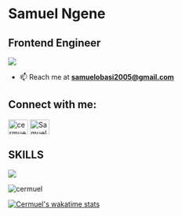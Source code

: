 Samuel Ngene
===========================================================================================================================================

Frontend Engineer
-----------------------

![](https://komarev.com/ghpvc/?username=cermuel&style=for-the-badge&color=brightgreen)


- 📫 Reach me at **samuelobasi2005@gmail.com**

<h2 align="left">Connect with me:</h2>
<p align="left">
<a href="https://x.com/yrn_cermuel" target="blank"><img align="center" src="https://raw.githubusercontent.com/rahuldkjain/github-profile-readme-generator/master/src/images/icons/Social/twitter.svg" alt="cermuel" height="30" width="40" /></a>
<a href="https://linkedin.com/in/ngene-samuel-obasi" target="blank"><img align="center" src="https://raw.githubusercontent.com/rahuldkjain/github-profile-readme-generator/master/src/images/icons/Social/linked-in-alt.svg" alt="Samuel Ngene" height="30" width="40" /></a>
</p>

<h2>SKILLS </h2>
<p>
  <a href="https://skillicons.dev">
    <img src="https://skillicons.dev/icons?i=next,react,redux,js,vite,typescript,scss,tailwind,git,firebase,nodejs,mongo" />
  </a>
</p>



<p><img align="center" src="https://github-readme-streak-stats.herokuapp.com?user=cermuel&theme=tokyonight&hide_border=true&short_numbers=true" alt="cermuel" /></p>

[![Cermuel's wakatime stats](https://github-readme-stats.vercel.app/api/wakatime?username=cermuel)](https://github.com/anuraghazra/github-readme-stats)<br/>

